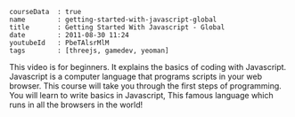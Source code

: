 ```
courseData	: true
name        : getting-started-with-javascript-global
title       : Getting Started With Javascript - Global
date        : 2011-08-30 11:24
youtubeId   : PbeTAlsrMlM
tags        : [threejs, gamedev, yeoman]
```

This video is for beginners.
It explains the basics of coding with Javascript.
Javascript is a computer language that programs scripts in your web browser.
This course will take you through the first steps of programming.
You will learn to write basics in Javascript, 
This famous language which runs in all the browsers in the world!

 